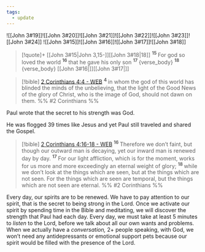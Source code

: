 ```yaml
---
tags:
  - update
---
```


![[John 3#19]]![[John 3#20]]![[John 3#21]]![[John 3#22]]![[John 3#23]]![[John 3#24]]
![[John 3#15]]![[John 3#16]]![[John 3#17]]![[John 3#18]]

> [!quote]+ [[John 3#15|John 3,15-]][[John 3#18|18]]
<sup>**15** </sup>For god so loved the world <sup>**16** </sup>that he gave his only son <sup>**17** </sup>{verse_body} <sup>**18** </sup>{verse_body} [[John 3#16|]][[John 3#17|]]

> [!bible] [2 Corinthians 4:4 - WEB](https://bible-api.com/2+Corinthians+4:4?translation=web)
>  <sup> **4** </sup>in whom the god of this world has blinded the minds of the unbelieving, that the light of the Good News of the glory of Christ, who is the image of God, should not dawn on them.
 %% #2 Corinthians %%

Paul wrote that the secret to his strength was God.

He was flogged 39 times like Jesus and yet Paul still traveled and shared the Gospel.

> [!bible] [2 Corinthians 4:16-18 - WEB](https://bible-api.com/2+Corinthians+4:16-18?translation=web)
>  <sup> **16** </sup>Therefore we don’t faint, but though our outward man is decaying, yet our inward man is renewed day by day. <sup> **17** </sup>For our light affliction, which is for the moment, works for us more and more exceedingly an eternal weight of glory; <sup> **18** </sup>while we don’t look at the things which are seen, but at the things which are not seen. For the things which are seen are temporal, but the things which are not seen are eternal.
 %% #2 Corinthians %%

Every day, our spirits are to be renewed. We have to pay attention to our spirit, that is the secret to being strong in the Lord. Once we activate our spirit by spending time in the Bible and meditating, we will discover the strength that Paul had each day. Every day, we must take at least 5 minutes to *listen* to the Lord, before we talk about all our own wants and problems. When we actually have a *conversation,* 2+ people speaking, with God, we won’t need any antidepressants or emotional support pets because our spirit would be filled with the presence of the Lord.
